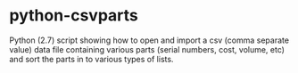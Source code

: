 # python-csvparts
Python (2.7) script showing how to open and import a csv (comma separate value) data file containing various parts (serial numbers, cost, volume, etc) and sort the parts in to various types of lists.
